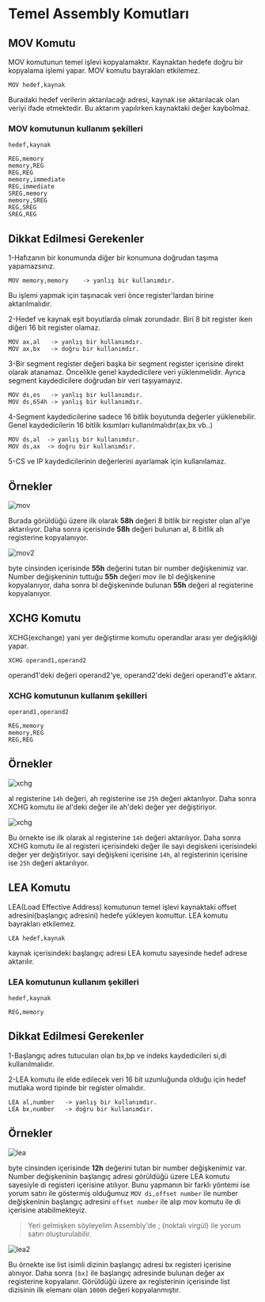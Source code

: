 # Temel Assembly Komutları

## MOV Komutu

MOV komutunun temel işlevi kopyalamaktır. Kaynaktan hedefe doğru bir kopyalama işlemi yapar. MOV komutu bayrakları etkilemez.

```
MOV hedef,kaynak
```

Buradaki hedef verilerin aktarılacağı adresi, kaynak ise aktarılacak olan veriyi ifade etmektedir. Bu aktarım yapılırken kaynaktaki değer kaybolmaz.

### MOV komutunun kullanım şekilleri
```
hedef,kaynak

REG,memory
memory,REG
REG,REG
memory,immediate
REG,immediate
SREG,memory
memory,SREG
REG,SREG
SREG,REG
```
## Dikkat Edilmesi Gerekenler

1-Hafızanın bir konumunda diğer bir konumuna doğrudan taşıma
yapamazsınız. 

```
MOV memory,memory    -> yanlış bir kullanımdır.
```

Bu işlemi yapmak için taşınacak veri önce register'lardan birine aktarılmalıdır.

2-Hedef ve kaynak eşit boyutlarda olmak zorundadır. Biri 8 bit register iken diğeri 16 bit register olamaz.

```
MOV ax,al   -> yanlış bir kullanımdır.
MOV ax,bx   -> doğru bir kullanımdır.
``` 

3-Bir segment register değeri başka bir segment register içerisine direkt olarak atanamaz. Öncelikle genel kaydedicilere veri yüklenmelidir. Ayrıca segment kaydedicilere doğrudan bir veri taşıyamayız.

```
MOV ds,es   -> yanlış bir kullanımdır.
MOV ds,654h -> yanlış bir kullanımdır.
```  
4-Segment kaydedicilerine sadece
16 bitlik boyutunda değerler yüklenebilir. Genel kaydedicilerin 16 bitlik kısımları kullanılmalıdır(ax,bx vb..)

```
MOV ds,al  -> yanlış bir kullanımdır.
MOV ds,ax  -> doğru bir kullanımdır.
```  
5-CS ve IP kaydedicilerinin değerlerini ayarlamak için kullanılamaz.

## Örnekler
![mov](../assets/img/temel-komutlar-mov.png)  

Burada görüldüğü üzere ilk olarak **58h** değeri 8 bitlik bir register olan al'ye aktarılıyor. Daha sonra içerisinde **58h** değeri bulunan al, 8 bitlik ah registerine kopyalanıyor.

![mov2](../assets/img/temel-komutlar-mov2.png)

byte cinsinden içerisinde **55h** değerini tutan bir number değişkenimiz var. Number değişkeninin tuttuğu **55h** değeri mov ile bl değişkenine kopyalanıyor, daha sonra bl değişkeninde bulunan **55h** değeri al registerine kopyalanıyor.

## XCHG Komutu

XCHG(exchange) yani yer değiştirme komutu operandlar arası yer değişikliği yapar.

```
XCHG operand1,operand2
```
operand1'deki değeri operand2'ye, operand2'deki değeri operand1'e aktarır.

### XCHG komutunun kullanım şekilleri
```
operand1,operand2

REG,memory
memory,REG
REG,REG
```

## Örnekler

![xchg](../assets/img/temel-komutlar-xchg.png)

al registerine `14h` değeri, ah registerine ise `25h` değeri aktarılıyor. Daha sonra XCHG komutu ile al'deki değer ile ah'deki değer yer değiştiriyor.

![xchg](../assets/img/temel-komutlar-xchg2.png)

Bu örnekte ise ilk olarak al registerine `14h` değeri aktarılıyor. Daha sonra XCHG komutu ile al registeri içerisindeki değer ile sayi degiskeni içerisindeki değer yer değiştiriyor. sayi değişkeni içerisine `14h`, al registerinin içerisine ise `25h` değeri aktarılıyor.

## LEA Komutu

LEA(Load Effective Address) komutunun temel işlevi kaynaktaki offset adresini(başlangıç adresini) hedefe yükleyen komuttur. LEA komutu bayrakları etkilemez.

```
LEA hedef,kaynak
```
kaynak içerisindeki başlangıç adresi LEA komutu sayesinde hedef adrese aktarılır.

### LEA komutunun kullanım şekilleri
```
hedef,kaynak

REG,memory
```
## Dikkat Edilmesi Gerekenler

1-Başlangıç adres tutucuları olan bx,bp ve indeks kaydedicileri si,di kullanılmalıdır.

2-LEA komutu ile elde edilecek veri 16 bit uzunluğunda olduğu için hedef  mutlaka word tipinde bir register olmalıdır.

```
LEA al,number   -> yanlış bir kullanımdır.
LEA bx,number   -> doğru bir kullanımdır.
``` 

## Örnekler

![lea](../assets/img/temel-komutlar-lea.png)

byte cinsinden içerisinde **12h** değerini tutan bir number değişkenimiz var. Number değişkeninin başlangıç adresi görüldüğü üzere LEA komutu sayesiyle di registeri içerisine atılıyor. Bunu yapmanın bir farklı yöntemi ise yorum satırı ile göstermiş olduğumuz `MOV di,offset number` ile number değişkeninin başlangıç adresini `offset number` ile alıp mov komutu ile di içerisine atabilmekteyiz.

> Yeri gelmişken söyleyelim Assembly'de ; (noktalı virgül) ile yorum satırı oluşturulabilir.

![lea2](../assets/img/temel-komutlar-lea2.png)

Bu örnekte ise list isimli dizinin başlangıç adresi bx registeri içerisine alınıyor. Daha sonra `[bx]` ile başlangıç adresinde bulunan değer ax registerine kopyalanır. Görüldüğü üzere ax registerinin içerisinde list dizisinin ilk elemanı olan `1000h` değeri kopyalanmıştır.

